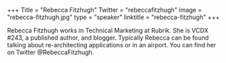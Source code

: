 +++
Title = "Rebecca Fitzhugh"
Twitter = "rebeccafitzhugh"
image = "rebecca-fitzhugh.jpg"
type = "speaker"
linktitle = "rebecca-fitzhugh"
+++

Rebecca Fitzhugh works in Technical Marketing at Rubrik. She is VCDX #243, a published author, and blogger. Typically Rebecca can be found talking about re-architecting applications or in an airport. You can find her on Twitter @RebeccaFitzhugh.

